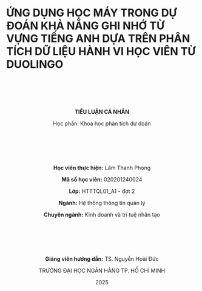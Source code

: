# ỨNG DỤNG HỌC MÁY TRONG DỰ ĐOÁN KHẢ NĂNG GHI NHỚ TỪ VỰNG TIẾNG ANH DỰA TRÊN PHÂN TÍCH DỮ LIỆU HÀNH VI HỌC VIÊN TỪ DUOLINGO

<div style="text-align: center; margin-top: 100px;">
    <p><strong>TIỂU LUẬN CÁ NHÂN</strong></p>
    <p>Học phần: Khoa học phân tích dự đoán</p>
</div>

<div style="text-align: center; margin-top: 100px;">
    <p><strong>Học viên thực hiện:</strong> Lâm Thanh Phong</p>
    <p><strong>Mã số học viên:</strong> 020201240024</p>
    <p><strong>Lớp:</strong> HTTTQL01_A1 - đợt 2</p>
    <p><strong>Ngành:</strong> Hệ thống thông tin quản lý</p>
    <p><strong>Chuyên ngành:</strong> Kinh doanh và trí tuệ nhân tạo</p>
</div>

<div style="text-align: center; margin-top: 100px;">
    <p><strong>Giảng viên hướng dẫn:</strong> TS. Nguyễn Hoài Đức</p>
    <p>TRƯỜNG ĐẠI HỌC NGÂN HÀNG TP. HỒ CHÍ MINH</p>
    <p>2025</p>
</div>
